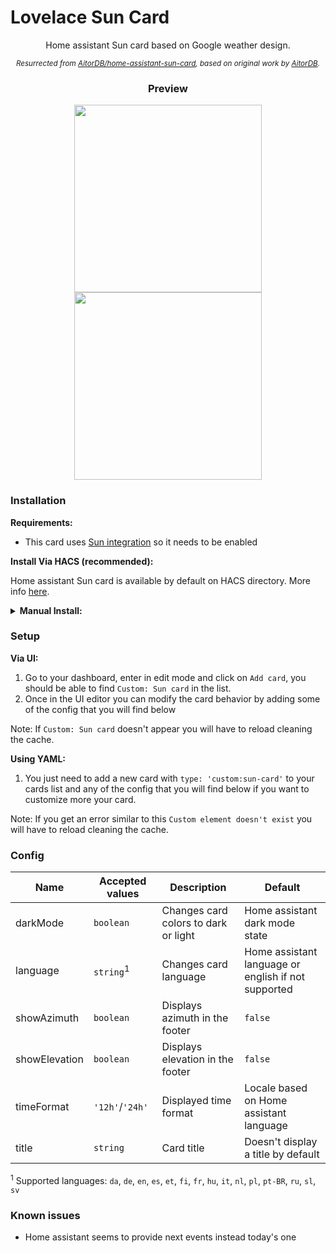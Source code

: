 # Lovelace Sun Card
<center>
Home assistant Sun card based on Google weather design.

<sup>_Resurrected from [AitorDB/home-assistant-sun-card](https://github.com/AitorDB/home-assistant-sun-card), based on original work by [AitorDB](https://github.com/AitorDB)._</sup> 

### Preview

<img width="300" src="https://user-images.githubusercontent.com/6829526/118412152-54d93900-b690-11eb-8b2b-e87b4cbcca7f.png"/>
<img width="300" src="https://user-images.githubusercontent.com/6829526/118412162-64f11880-b690-11eb-9bd7-b8c6c7d8efd8.png"/>
</center>

### Installation

**Requirements:**
- This card uses [Sun integration](https://www.home-assistant.io/integrations/sun/) so it needs to be enabled


**Install Via HACS (recommended):**

Home assistant Sun card is available by default on HACS directory.
More info [here](https://hacs.xyz/).


<details>
<summary><b>Manual Install:</b></summary>

1. Download the `lovelace-sun-card.js` file from the [latest release available](https://github.com/selfish/lovelace-sun-card/releases) and save it in your `configuration/www` folder.
1. Go to `Configuration > Lovelace dashboard > Resources` in Home Assistant and click on `Add resource`.
   1. Add `/local/community/lovelace-sun-card.js` to the URL.
   1. Choose `Javascript Module` as Resource type.
</details>

### Setup
**Via UI:**
1. Go to your dashboard, enter in edit mode and click on `Add card`, you should be able to find `Custom: Sun card` in the list.
1. Once in the UI editor you can modify the card behavior by adding some of the config that you will find below

Note: If `Custom: Sun card` doesn't appear you will have to reload cleaning the cache.

**Using YAML:**
1. You just need to add a new card with `type: 'custom:sun-card'` to your cards list and any of the config that you will find below if you want to customize more your card.

Note: If you get an error similar to this `Custom element doesn't exist` you will have to reload cleaning the cache.

### Config
| Name          | Accepted values      | Description                          | Default                                             |
|---------------|----------------------|--------------------------------------|-----------------------------------------------------|
| darkMode      | `boolean`            | Changes card colors to dark or light | Home assistant dark mode state                      |
| language      | `string`<sup>1</sup> | Changes card language                | Home assistant language or english if not supported |
| showAzimuth   | `boolean`            | Displays azimuth in the footer       | `false`                                             |
| showElevation | `boolean`            | Displays elevation in the footer     | `false`                                             |
| timeFormat    | `'12h'`/`'24h'`      | Displayed time format                | Locale based on Home assistant language             |
| title         | `string`             | Card title                           | Doesn't display a title by default                  |         |

<sup>1</sup> Supported languages: `da`, `de`, `en`, `es`, `et`, `fi`, `fr`, `hu`, `it`, `nl`, `pl`, `pt-BR`, `ru`, `sl`, `sv`

### Known issues
- Home assistant seems to provide next events instead today's one 
